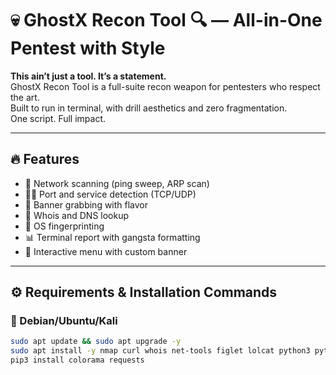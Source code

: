 # 💀 GhostX Recon Tool 🔍 — All-in-One Pentest with Style

**This ain’t just a tool. It’s a statement.**  
GhostX Recon Tool is a full-suite recon weapon for pentesters who respect the art.  
Built to run in terminal, with drill aesthetics and zero fragmentation.  
One script. Full impact.

---

## 🔥 Features

- 🔎 Network scanning (ping sweep, ARP scan)
- 🕵️‍♂️ Port and service detection (TCP/UDP)
- 💬 Banner grabbing with flavor
- 📡 Whois and DNS lookup
- 🧠 OS fingerprinting
- 📊 Terminal report with gangsta formatting
- 🎨 Interactive menu with custom banner

---

## ⚙️ Requirements & Installation Commands

### 🧱 Debian/Ubuntu/Kali

```bash
sudo apt update && sudo apt upgrade -y
sudo apt install -y nmap curl whois net-tools figlet lolcat python3 python3-pip
pip3 install colorama requests